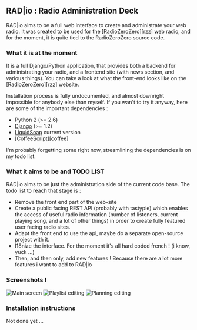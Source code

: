 RAD|io : Radio Administration Deck
----------------------------------

RAD|io aims to be a full web interface to create and administrate your web radio. It was created to be used for the [RadioZeroZero][rzz] web radio, and for the moment, it is quite tied to the RadioZeroZero source code.

### What it is at the moment

It is a full Django/Python application, that provides both a backend for administrating your radio, and a frontend site (with news section, and various things). You can take a look at what the front-end looks like on the [RadioZeroZero][rzz] website.

Installation process is fully undocumented, and almost downright impossible for anybody else than myself. If you wan't to try it anyway, here are some of the important dependencies :

- Python 2 (>= 2.6)
- [Django][django] (>= 1.2)
- [LiquidSoap][liquidsoap] current version
- [CoffeeScript][coffee]

[django]: https://www.djangoproject.com/
[liquidsoap]:  http://savonet.sourceforge.net/
[coffeescript]: http://coffeescript.org/

I'm probably forgetting some right now, streamlining the dependencies is on my todo list.

### What it aims to be and TODO LIST

RAD|io aims to be just the administration side of the current code base. The todo list to reach that stage is :

- Remove the front end part of the web-site
- Create a public facing REST API (probably with tastypie) which enables the access of useful radio information (number of listeners, current playing song, and a lot of other things) in order to create fully featured user facing radio sites.
- Adapt the front end to use the api, maybe do a separate open-source project with it.
- I18nize the interface. For the moment it's all hard coded french ! (i know, yuck ...)
- Then, and then only, add new features ! Because there are a lot more features i want to add to RAD|io

### Screenshots !

![Main screen](http://radiozerozero.com/site_media/public/radiosc1.jpg)
![Playlist editing](http://radiozerozero.com/site_media/public/radiosc2.jpg)
![Planning editing](http://radiozerozero.com/site_media/public/radiosc3.jpg)

### Installation instructions

Not done yet ...
